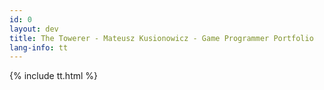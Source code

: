 ```yaml
---
id: 0
layout: dev
title: The Towerer - Mateusz Kusionowicz - Game Programmer Portfolio
lang-info: tt
---
```


{% include tt.html %}
